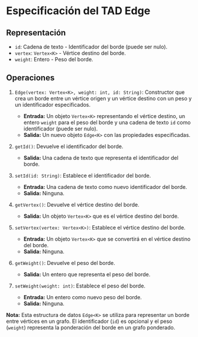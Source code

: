 # Especificación del TAD Edge<K>

## Representación
- `id`: Cadena de texto - Identificador del borde (puede ser nulo).
- `vertex`: `Vertex<K>` - Vértice destino del borde.
- `weight`: Entero - Peso del borde.

## Operaciones

1. `Edge(vertex: Vertex<K>, weight: int, id: String)`: Constructor que crea un borde entre un vértice origen y un vértice destino con un peso y un identificador especificados.
   - **Entrada:** Un objeto `Vertex<K>` representando el vértice destino, un entero `weight` para el peso del borde y una cadena de texto `id` como identificador (puede ser nulo).
   - **Salida:** Un nuevo objeto `Edge<K>` con las propiedades especificadas.

2. `getId()`: Devuelve el identificador del borde.
   - **Salida:** Una cadena de texto que representa el identificador del borde.

3. `setId(id: String)`: Establece el identificador del borde.
   - **Entrada:** Una cadena de texto como nuevo identificador del borde.
   - **Salida:** Ninguna.

4. `getVertex()`: Devuelve el vértice destino del borde.
   - **Salida:** Un objeto `Vertex<K>` que es el vértice destino del borde.

5. `setVertex(vertex: Vertex<K>)`: Establece el vértice destino del borde.
   - **Entrada:** Un objeto `Vertex<K>` que se convertirá en el vértice destino del borde.
   - **Salida:** Ninguna.

6. `getWeight()`: Devuelve el peso del borde.
   - **Salida:** Un entero que representa el peso del borde.

7. `setWeight(weight: int)`: Establece el peso del borde.
   - **Entrada:** Un entero como nuevo peso del borde.
   - **Salida:** Ninguna.

**Nota:** Esta estructura de datos `Edge<K>` se utiliza para representar un borde entre vértices en un grafo. El identificador (`id`) es opcional y el peso (`weight`) representa la ponderación del borde en un grafo ponderado.
